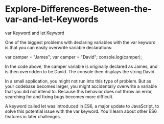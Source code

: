 # Explore-Differences-Between-the-var-and-let-Keywords

var Keyword and let Keyword

One of the biggest problems with declaring variables with the var keyword is that you can easily overwrite variable declarations:

var camper = "James";
var camper = "David";
console.log(camper);


In the code above, the camper variable is originally declared as James, and is then overridden to be David. The console then displays the string David.


In a small application, you might not run into this type of problem. But as your codebase becomes larger, you might accidentally overwrite a variable that you did not intend to. Because this behavior does not throw an error, searching for and fixing bugs becomes more difficult.

A keyword called let was introduced in ES6, a major update to JavaScript, to solve this potential issue with the var keyword. You'll learn about other ES6 features in later challenges.


